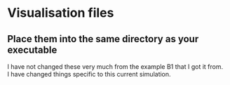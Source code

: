 # Visualisation files
## Place them into the same directory as your executable  
I have not changed these very much from the example B1 that I got it from.  
I have changed things specific to this current simulation.   
